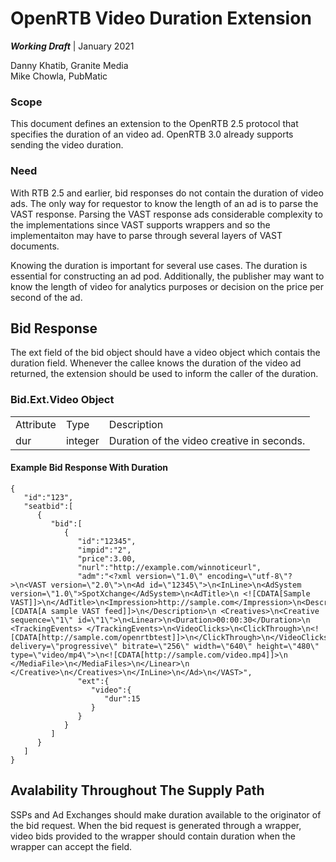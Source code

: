 # OpenRTB Video Duration Extension

***Working Draft*** | January 2021 

Danny Khatib, Granite Media<br/>
Mike Chowla, PubMatic

### Scope 

This document defines an extension to the OpenRTB 2.5 protocol that specifies the duration of an video ad.  OpenRTB 3.0 already supports sending the video duration.

### Need

With RTB 2.5 and earlier, bid responses do not contain the duration of video ads.  The only way for requestor to know the length of an ad is to parse the VAST response.  Parsing the VAST response ads considerable complexity to the implementations since VAST supports wrappers and so the implementaiton may have to parse through several layers of VAST documents.  

Knowing the duration is important for several use cases.  The duration is essential for constructing an ad pod.  Additionally, the publisher may want to know the length of video for analytics purposes or decision on the price per second of the ad.


## Bid Response

The ext field of the bid object should have a video object which contais the duration field.  Whenever the callee knows the duration of the video ad returned, the extension should be used to inform the caller of the duration.

### Bid.Ext.Video Object

<table>
  <tr>
    <td>Attribute</td>
    <td>Type</td>
    <td>Description</td>
  </tr>
  <tr>
    <td>dur</td>
    <td>integer</td>
    <td>Duration of the video creative in seconds.</td>
  </tr>
</table>


#### Example Bid Response With Duration

```
{
   "id":"123",
   "seatbid":[
      {
         "bid":[
            {
               "id":"12345",
               "impid":"2",
               "price":3.00,
               "nurl":"http://example.com/winnoticeurl",
               "adm":"<?xml version=\"1.0\" encoding=\"utf-8\"?>\n<VAST version=\"2.0\">\n<Ad id=\"12345\">\n<InLine>\n<AdSystem version=\"1.0\">SpotXchange</AdSystem>\n<AdTitle>\n <![CDATA[Sample VAST]]>\n</AdTitle>\n<Impression>http://sample.com</Impression>\n<Description>\n<![CDATA[A sample VAST feed]]>\n</Description>\n <Creatives>\n<Creative sequence=\"1\" id=\"1\">\n<Linear>\n<Duration>00:00:30</Duration>\n  <TrackingEvents> </TrackingEvents>\n<VideoClicks>\n<ClickThrough>\n<![CDATA[http://sample.com/openrtbtest]]>\n</ClickThrough>\n</VideoClicks>\n<MediaFiles>\n<MediaFile delivery=\"progressive\" bitrate=\"256\" width=\"640\" height=\"480\" type=\"video/mp4\">\n<![CDATA[http://sample.com/video.mp4]]>\n </MediaFile>\n</MediaFiles>\n</Linear>\n </Creative>\n</Creatives>\n</InLine>\n</Ad>\n</VAST>",
               "ext":{
                  "video":{
                     "dur":15
                  }
               }
            }
         ]
      }
   ]
}
```

## Avalability Throughout The Supply Path

SSPs and Ad Exchanges should make duration available to the originator of the bid request.  When the bid request is generated through a wrapper, video bids provided to the wrapper should contain duration when the wrapper can accept the field.
